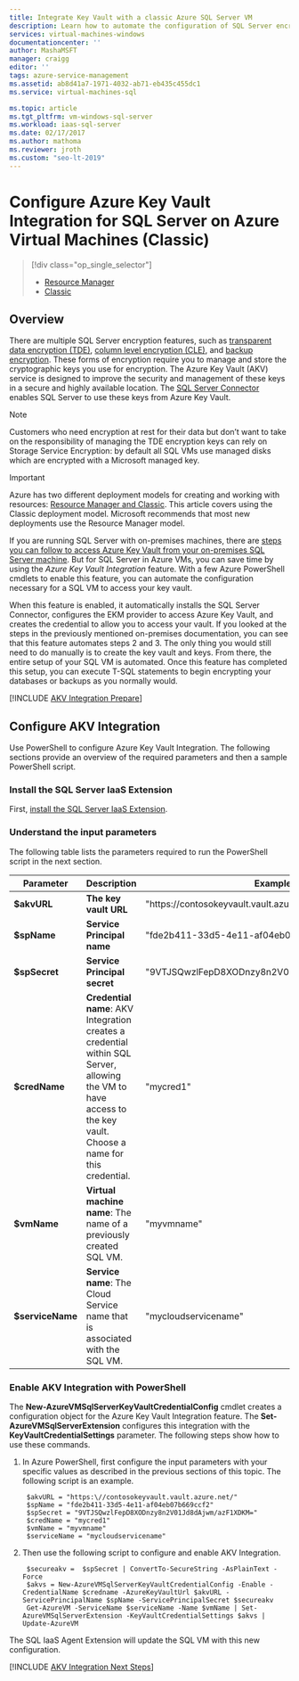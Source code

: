 ```yaml
---
title: Integrate Key Vault with a classic Azure SQL Server VM 
description: Learn how to automate the configuration of SQL Server encryption for use with Azure Key Vault. This topic explains how to use Azure Key Vault Integration with SQL Server virtual machines create in the classic deployment model.
services: virtual-machines-windows
documentationcenter: ''
author: MashaMSFT
manager: craigg
editor: ''
tags: azure-service-management
ms.assetid: ab8d41a7-1971-4032-ab71-eb435c455dc1
ms.service: virtual-machines-sql

ms.topic: article
ms.tgt_pltfrm: vm-windows-sql-server
ms.workload: iaas-sql-server
ms.date: 02/17/2017
ms.author: mathoma
ms.reviewer: jroth
ms.custom: "seo-lt-2019"
---
```

# Configure Azure Key Vault Integration for SQL Server on Azure Virtual Machines (Classic)
> [!div class="op_single_selector"]
> * [Resource Manager](../sql/virtual-machines-windows-ps-sql-keyvault.md)
> * [Classic](../classic/ps-sql-keyvault.md)
> 
> 

## Overview
There are multiple SQL Server encryption features, such as [transparent data encryption (TDE)](https://msdn.microsoft.com/library/bb934049.aspx), [column level encryption (CLE)](https://msdn.microsoft.com/library/ms173744.aspx), and [backup encryption](https://msdn.microsoft.com/library/dn449489.aspx). These forms of encryption require you to manage and store the cryptographic keys you use for encryption. The Azure Key Vault (AKV) service is designed to improve the security and management of these keys in a secure and highly available location. The [SQL Server Connector](https://www.microsoft.com/download/details.aspx?id=45344) enables SQL Server to use these keys from Azure Key Vault. 

> [!NOTE]
> Customers who need encryption at rest for their data but don’t want to take on the responsibility of managing the TDE encryption keys can rely on Storage Service Encryption: by default all SQL VMs use managed disks which are encrypted with a Microsoft managed key. 

> [!IMPORTANT] 
> Azure has two different deployment models for creating and working with resources: [Resource Manager and Classic](../../../azure-resource-manager/resource-manager-deployment-model.md). This article covers using the Classic deployment model. Microsoft recommends that most new deployments use the Resource Manager model.

If you are running SQL Server with on-premises machines, there are [steps you can follow to access Azure Key Vault from your on-premises SQL Server machine](https://msdn.microsoft.com/library/dn198405.aspx). But for SQL Server in Azure VMs, you can save time by using the *Azure Key Vault Integration* feature. With a few Azure PowerShell cmdlets to enable this feature, you can automate the configuration necessary for a SQL VM to access your key vault.

When this feature is enabled, it automatically installs the SQL Server Connector, configures the EKM provider to access Azure Key Vault, and creates the credential to allow you to access your vault. If you looked at the steps in the previously mentioned on-premises documentation, you can see that this feature automates steps 2 and 3. The only thing you would still need to do manually is to create the key vault and keys. From there, the entire setup of your SQL VM is automated. Once this feature has completed this setup, you can execute T-SQL statements to begin encrypting your databases or backups as you normally would.

[!INCLUDE [AKV Integration Prepare](../../../../includes/virtual-machines-sql-server-akv-prepare.md)]

## Configure AKV Integration
Use PowerShell to configure Azure Key Vault Integration. The following sections provide an overview of the required parameters and then a sample PowerShell script.

### Install the SQL Server IaaS Extension
First, [install the SQL Server IaaS Extension](../classic/sql-server-agent-extension.md).

### Understand the input parameters
The following table lists the parameters required to run the PowerShell script in the next section.

| Parameter | Description | Example |
| --- | --- | --- |
| **$akvURL** |**The key vault URL** |"https:\//contosokeyvault.vault.azure.net/" |
| **$spName** |**Service Principal name** |"fde2b411-33d5-4e11-af04eb07b669ccf2" |
| **$spSecret** |**Service Principal secret** |"9VTJSQwzlFepD8XODnzy8n2V01Jd8dAjwm/azF1XDKM=" |
| **$credName** |**Credential name**: AKV Integration creates a credential within SQL Server, allowing the VM to have access to the key vault. Choose a name for this credential. |"mycred1" |
| **$vmName** |**Virtual machine name**: The name of a previously created SQL VM. |"myvmname" |
| **$serviceName** |**Service name**: The Cloud Service name that is associated with the SQL VM. |"mycloudservicename" |

### Enable AKV Integration with PowerShell
The **New-AzureVMSqlServerKeyVaultCredentialConfig** cmdlet creates a configuration object for the Azure Key Vault Integration feature. The **Set-AzureVMSqlServerExtension** configures this integration with the **KeyVaultCredentialSettings** parameter. The following steps show how to use these commands.

1. In Azure PowerShell, first configure the input parameters with your specific values as described in the previous sections of this topic. The following script is an example.
   
        $akvURL = "https:\//contosokeyvault.vault.azure.net/"
        $spName = "fde2b411-33d5-4e11-af04eb07b669ccf2"
        $spSecret = "9VTJSQwzlFepD8XODnzy8n2V01Jd8dAjwm/azF1XDKM="
        $credName = "mycred1"
        $vmName = "myvmname"
        $serviceName = "mycloudservicename"
2. Then use the following script to configure and enable AKV Integration.
   
        $secureakv =  $spSecret | ConvertTo-SecureString -AsPlainText -Force
        $akvs = New-AzureVMSqlServerKeyVaultCredentialConfig -Enable -CredentialName $credname -AzureKeyVaultUrl $akvURL -ServicePrincipalName $spName -ServicePrincipalSecret $secureakv
        Get-AzureVM -ServiceName $serviceName -Name $vmName | Set-AzureVMSqlServerExtension -KeyVaultCredentialSettings $akvs | Update-AzureVM

The SQL IaaS Agent Extension will update the SQL VM with this new configuration.

[!INCLUDE [AKV Integration Next Steps](../../../../includes/virtual-machines-sql-server-akv-next-steps.md)]

